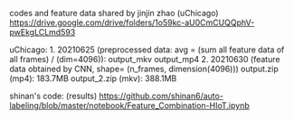 

codes and feature data shared by jinjin zhao (uChicago)
https://drive.google.com/drive/folders/1o59kc-aU0CmCUQQphV-pwEkgLCLmd593


uChicago:
    1. 20210625 (preprocessed data: avg = (sum all feature data of all frames) / (dim=4096)):
        output_mkv
        output_mp4
    2. 20210630 (feature data obtained by CNN, shape= (n_frames, dimension(4096)))
        output.zip (mp4): 183.7MB
        output_2.zip (mkv): 388.1MB
        
        
        
        
shinan's code: (results)
    https://github.com/shinan6/auto-labeling/blob/master/notebook/Feature_Combination-HIoT.ipynb